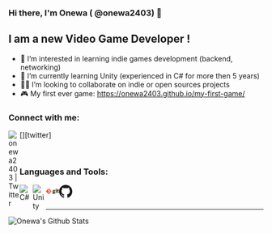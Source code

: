 ### Hi there, I'm Onewa ( @onewa2403) 👋

## I am a new Video Game Developer !
- 👀 I’m interested in learning indie games development (backend, networking)
- 🌱 I’m currently learning Unity (experienced in C# for more then 5 years)
- 👨‍💻 I’m looking to collaborate on indie or open sources projects
- 🎮 My first ever game: https://onewa2403.github.io/my-first-game/

### Connect with me:

[<img align="left" alt="onewa2403 | Twitter" width="22px" src="https://cdn.jsdelivr.net/npm/simple-icons@v3/icons/twitter.svg" />][twitter]

<br />

### Languages and Tools:

<img align="left" alt="C#" width="26px" src="https://user-images.githubusercontent.com/53059733/146881283-d97c8e2e-2234-4b6f-92f3-0724b273786e.png" />
<img align="left" alt="Unity" width="26px" src="https://user-images.githubusercontent.com/53059733/146881118-6c21a6dc-fd53-4953-8886-cf80b5b6ee20.png" />
<img align="left" alt="Git" width="26px" src="https://raw.githubusercontent.com/github/explore/80688e429a7d4ef2fca1e82350fe8e3517d3494d/topics/git/git.png" />
<img align="left" alt="GitHub" width="26px" src="https://raw.githubusercontent.com/github/explore/78df643247d429f6cc873026c0622819ad797942/topics/github/github.png" />

<br />
<br />

---

<img align="left" alt="Onewa's Github Stats" src="https://github-readme-stats.vercel.app/api?username=onewa2403&show_icons=true&hide_border=true" />

<!---
onewa2403/onewa2403 is a ✨ special ✨ repository because its `README.md` (this file) appears on your GitHub profile.
You can click the Preview link to take a look at your changes.
--->
